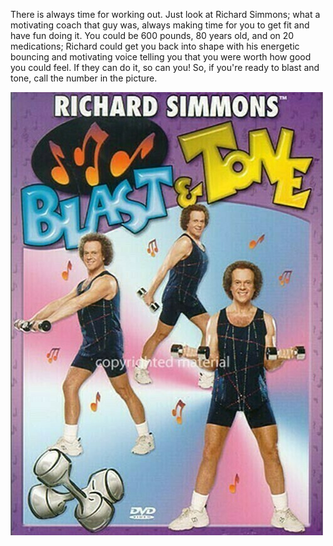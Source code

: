 There is always time for working out. Just look at Richard Simmons; what a motivating coach that guy was, always making time for you to get fit and have fun doing it. You could be 600 pounds, 80 years old, and on 20 medications; Richard could get you back into shape with his energetic bouncing and motivating voice telling you that you were worth how good you could feel. If they can do it, so can you! 
So, if you're ready to blast and tone, call the number in the picture.

![image](https://github.com/fluxcapa/getfit/blob/e904f13e415dc11b7fae525c3ff7f9742b79a416/B&T2.jfif)
